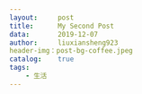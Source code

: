 ```yaml
---
layout:     post
title:      My Second Post
data:       2019-12-07
author:     liuxiansheng923
header-img：post-bg-coffee.jpeg
catalog:    true
tags:
    - 生活
---
```

